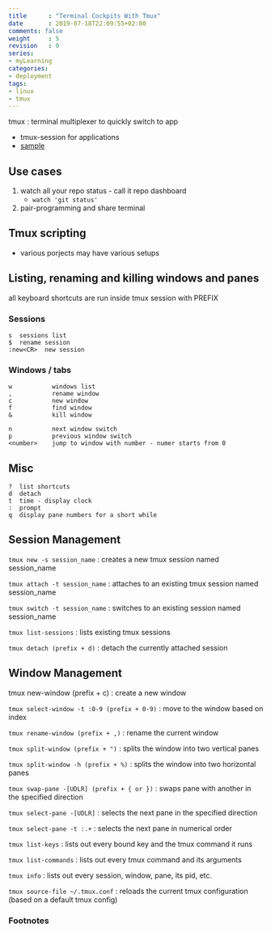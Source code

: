 ```yaml
---
title      : "Terminal Cockpits With Tmux"
date       : 2019-07-18T22:09:55+02:00
comments: false
weight     : 5
revision   : 0
series:
- myLearning
categories:
- deployment
tags:
- linux
- tmux
---
```


tmux
: terminal multiplexer to quickly switch to app
* tmux-session for applications
* [sample](https://github.com/avimehenwal/dotfiles/commit/c5785ea9809582ecc777f007269773cabada97b3)

## Use cases

1. watch all your repo status - call it repo dashboard
   * `watch 'git status'`
2. pair-programming and share terminal

## Tmux scripting

* various porjects may have various setups

## Listing, renaming and killing windows and panes

all keyboard shortcuts are run inside tmux session with PREFIX

### Sessions

```
s  sessions list
$  rename session
:new<CR>  new session
```

### Windows / tabs

```
w           windows list
,           rename window
c           new window
f           find window
&           kill window

n           next window switch
p           previous window switch
<number>    jump to window with number - numer starts from 0
```


## Misc

```
?  list shortcuts
d  detach
t  time - display clock
:  prompt
q  display pane numbers for a short while

```

## Session Management

`tmux new -s session_name`
: creates a new tmux session named session_name

`tmux attach -t session_name`
: attaches to an existing tmux session named session_name

`tmux switch -t session_name`
: switches to an existing session named session_name

`tmux list-sessions`
: lists existing tmux sessions

`tmux detach (prefix + d)`
: detach the currently attached session

## Window Management

tmux new-window (prefix + c)
: create a new window

`tmux select-window -t :0-9 (prefix + 0-9)`
: move to the window based on index

`tmux rename-window (prefix + ,)`
: rename the current window

`tmux split-window (prefix + ")`
: splits the window into two vertical panes

`tmux split-window -h (prefix + %)`
: splits the window into two horizontal panes

`tmux swap-pane -[UDLR] (prefix + { or })`
: swaps pane with another in the specified direction

`tmux select-pane -[UDLR]`
: selects the next pane in the specified direction

`tmux select-pane -t :.+`
: selects the next pane in numerical order

`tmux list-keys`
: lists out every bound key and the tmux command it runs

`tmux list-commands`
: lists out every tmux command and its arguments

`tmux info`
: lists out every session, window, pane, its pid, etc.

`tmux source-file ~/.tmux.conf`
: reloads the current tmux configuration (based on a default tmux config)

### Footnotes

[^1]:
[^2]:
